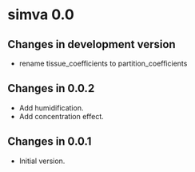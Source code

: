 # simva 0.0

## Changes in development version

- rename tissue_coefficients to partition_coefficients

## Changes in 0.0.2

- Add humidification.
- Add concentration effect.

## Changes in 0.0.1

- Initial version.
